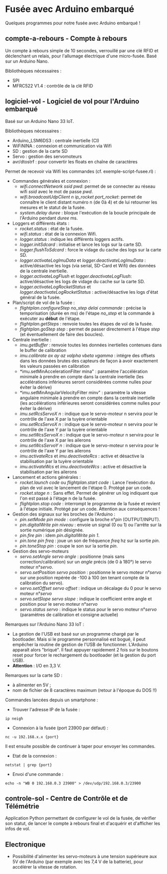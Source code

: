 # Fusée avec Arduino embarqué

Quelques programmes pour notre fusée avec Arduino embarqué !

## compte-a-rebours - Compte à rebours

Un compte à rebours simple de 10 secondes, verrouillé par une clé RFID et déclenchant un relais, pour l'allumage électrique d'une micro-fusée.
Basé sur un Arduino Nano.

Bibliothèques nécessaires :
- SPI
- MFRC522 V1.4 : contrôle de la clé RFID


## logiciel-vol - Logiciel de vol pour l'Arduino embarqué

Basé sur un Arduino Nano 33 IoT.

Bibliothèques nécessaires :
- Arduino_LSM6DS3 : centrale inertielle (CI)
- WiFiNINA : connexion et communication via Wifi
- SD : gestion de la carte SD
- Servo : gestion des servomoteurs
- avr/dtostrf : pour convertir les floats en chaîne de caractères

Permet de recevoir via Wifi les commandes (cf. exemple-script-fusee.rl) :
- Commandes générales et connexion :
	- *wifi.connectNetwork ssid pwd*: permet de se connecter au réseau wifi *ssid* avec le mot de passe *pwd*.
	- *wifi.broadcastUdpClient n ip_rocket port_rocket*: permet de connaître le client distant numéro n (de 0à 4) et de lui retourner les mesures et le statut de la fusée.
	- *system.delay duree* : bloque l'exécution de la boucle principale de l'Arduino pendant *duree* ms.
- Loggers et différents états  :
	- *rocket.status* : état de la fusée.
	- *wifi.status* : état de la connexion Wifi.
	- *logger.status* : indique les différents loggers actifs.
	- *logger.initSdcard* : initialise et lance les logs sur la carte SD.
	- *logger.flushToSdcard* : force le vidage du cache des logs sur la carte SD.
	- *logger.activateLogImuData* et *logger.deactivateLogImuData* : active/désactive les logs (via serial, SD-Card et Wifi) des données de la centrale inertielle.
	- *logger.activateLogFlush* et *logger.deactivateLogFlush*: active/désactive les logs de vidage du cache sur la carte SD.
	- *logger.activateLogRocketStatus* et *logger.deactivateLogRocketStatus* : active/désactive les logs d'état général de la fusée.
- Plan/script de vol de la fusée :
	- *flightplan.configureStep no_step delai commande* : précise la temporisation (durée en ms) de l'étape *no_step* et la commande à exécuter au **début** de l'étape.
	- *flightplan.getSteps* : renvoie toutes les étapes de vol de la fusée.
	- *flightplan.goStep step* : permet de passer directement à l'étape *step* (et éventuellement de faire des boucles).
- Centrale inertielle :
	- *imu.getBuffer* : renvoie toutes les données inertielles contenues dans le buffer de calibration
	- *imu.calibrate ax ay az valpha vbeta vgamma* : intégre des offsets dans les données brutes des capteurs de façon à avoir exactement les valeurs passées en calibration
	- *imu.setMinAccelerationFilter mina" : paramètre l'accélération minimale à prendre en compte dans la centrale inertielle (les accélérations inférieures seront considérées comme nulles pour éviter la dérive)
	- *imu.setMinAngularVelocityFilter minv" : paramètre la vitesse angulaire minimale à prendre en compte dans la centrale inertielle (les accélérations inférieures seront considérées comme nulles pour éviter la dérive)
	- *imu.setRcsServoX n* : indique que le servo-moteur n servira pour le contrôle de l'axe X par la tuyère orientable
	- *imu.setRcsServoX n* : indique que le servo-moteur n servira pour le contrôle de l'axe Y par la tuyère orientable
	- *imu.setWcsServoX n* : indique que le servo-moteur n servira pour le contrôle de l'axe X par les ailerons
	- *imu.setWcsServoY n* : indique que le servo-moteur n servira pour le contrôle de l'axe Y par les ailerons
	- *imu.activateRcs* et *imu.deactivateRcs* : active et désactive la stabilisation par la tuyère orientable
	- *imu.activateWcs* et *imu.deactivateWcs* : active et désactive la stabilisation par les ailerons
- Lancement et actions générales :
	- *rocket.launch code* ou *flightplan.start code* : Lance l'exécution du plan de vol avec le lancement de l'étape 0. Protégé par un code.
	- *rocket.stage n* : Sans effet. Permet de générer un log indiquant que l'on est passé à l'étage n de la fusée.
	- *flightplan.stop code* : interrompt le programme de la fusée et revient à l'étape initiale. Protégé par un code. Attention aux conséquences !
- Gestion des signaux sur les broches de l'Arduino :
	- *pin.setMode pin mode* : configure la broche n°*pin* (OUTPUT/INPUT). 
	- *pin.digitalWrite pin niveau* : envoie un signal (0 ou 1) ou l'arrête sur la sortie numérique *pin* désignée.
	- *pin.fire pin* : idem *pin.digitalWrite pin 1*.
	- *pin.tone pin freq* : joue un son de fréquence *freq* hz sur la sortie *pin*.
	- *pin.toneStop pin* : coupe le son sur la sortie *pin*.
- Gestion des servo-moteurs
	- *servo.setAngle servo angle* : positionne (mais sans correction/calibration) sur un *angle* précis (de 0 à 180°) le servo moteur n°*servo*.
	- *servo.setPosition servo position* : positionne le servo moteur n°*servo* sur une position repérée de -100 à 100 (en tenant compte de la calibration du servo).
	- *servo.setOffset servo offset* : indique un décalage du 0 pour le servo moteur n°*servo*
	- *servo.setSlope servo slope* : indique le coefficient entre angle et position pour le servo moteur n°*servo*
	- *servo.status servo* : indique le status pour le servo moteur n°*servo* (paramètres de calibration et consigne actuelle)



Remarques sur l'Arduino Nano 33 IoT :
- La gestion de l'USB est basé sur un programme chargé par le bootloader. Mais si le programme personnalisé est bogué, il peut empêcher la routine de gestion de l'USB de fonctionner. L'Arduino apparaît alors "briqué". Il faut appuyer rapidement 2 fois sur le boutons reset pour forcer le rechargement du bootloader (et la gestion du port USB).
- **Attention** : I/O en 3,3 V.

Remarques sur la carte SD :
- à alimenter en 5V ;
- nom de fichier de 8 caractères maximum (retour à l'époque du DOS !!)

Commandes lancées depuis un smartphone :
- Trouver l'adresse IP de la fusée :
```
ip neigh
```
- Connexion à la fusée (port 23900 par défaut) :
```
nc -u 192.168.x.x {port}
```
Il est ensuite possible de continuer à taper pour envoyer les commandes.
- Etat de la connexion :
```
netstat | grep {port}
```
- Envoi d'une commande :
```
echo -n "WB 0 192.168.0.3 23900" > /dev/udp/192.168.0.3/23900
```


## controle-sol - Centre de Contrôle et de Télémétrie

Application Python permettant de configurer le vol de la fusée, de vérifier son statut, de lancer le compte à rebours final et d'acquérir et d'afficher les infos de vol.

## Electronique

- Possibilité d'alimenter les servo-moteurs à une tension supérieure aux 5V de l'Arduino (par exemple avec les 7,4 V de la batterie), pour accélérer la vitesse de rotation.



